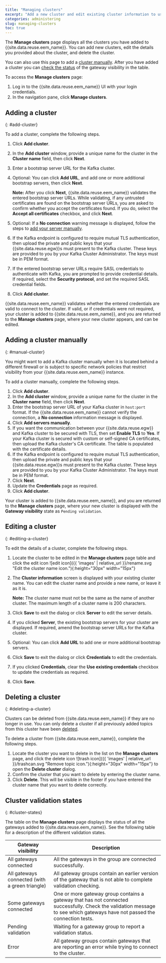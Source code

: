 ```yaml
---
title: "Managing clusters"
excerpt: "Add a new cluster and edit existing cluster information to use for retrieving topic details."
categories: administering
slug: managing-clusters
toc: true
---
```


The **Manage clusters** page displays all the clusters you have added to {{site.data.reuse.eem_name}}. You can add new clusters, edit the details you provided about the cluster, and delete the cluster.

You can also use this page to add a [cluster manually](#manual-cluster). After you have added a cluster you can [check the status](#cluster-states) of the gateway visibility in the table.

To access the **Manage clusters** page:

1. Log in to the {{site.data.reuse.eem_name}} UI with your login credentials.
2. In the navigation pane, click **Manage clusters**.


## Adding a cluster
{: #add-cluster}

To add a cluster, complete the following steps.

1. Click **Add cluster**.
2. In the **Add cluster** window, provide a unique name for the cluster in the **Cluster name** field, then click **Next**. 
3. Enter a bootstrap server URL for the Kafka cluster. 
4. Optional: You can click **Add URL**, and add one or more additional bootstrap servers, then click **Next**.

    **Note:** After you click **Next**, {{site.data.reuse.eem_name}} validates the entered bootstrap server URLs. While validating, if any untrusted certificates are found on the bootstrap server URLs, you are asked to confirm whether you accept the certificates found. If you do, select the **Accept all certificates** checkbox, and click **Next**.

5. Optional: If a **No connection** warning message is displayed, follow the steps to [add your server manually](#manual-cluster).
6. If the Kafka endpoint is configured to require mutual TLS authentication, then upload the private and public keys that your {{site.data.reuse.egw}}s must present to the Kafka cluster. These keys are provided to you by your Kafka Cluster Administrator. The keys must be in PEM format.
7. If the entered bootstrap server URLs require SASL credentials to authenticate with Kafka, you are prompted to provide credential details. If required, select the **Security protocol**, and set the required SASL credential fields.
8. Click **Add cluster**. 

{{site.data.reuse.eem_name}} validates whether the entered credentials are valid to connect to the cluster. If valid, or if credentials were not required, your cluster is added to {{site.data.reuse.eem_name}}, and you are returned to the **Manage clusters** page, where your new cluster appears, and can be edited.

## Adding a cluster manually
{: #manual-cluster}

You might want to add a Kafka cluster manually when it is located behind a different firewall or is subject to specific network policies that restrict visibility from your {{site.data.reuse.eem_name}} instance.

To add a cluster manually, complete the following steps.

1. Click **Add cluster**.
2. In the **Add cluster** window, provide a unique name for the cluster in the **Cluster name** field, then click **Next**.
3. Enter the bootstrap server URL of your Kafka cluster in `host:port` format. If the {{site.data.reuse.eem_name}} cannot verify the connection, a **No connection** information message is displayed.
4. Click **Add servers manually**.
5. If you want the communication between your {{site.data.reuse.egw}} and Kafka cluster to be secured with TLS, then set **Enable TLS** to **Yes**. If your Kafka cluster is secured with custom or self-signed CA certificates, then upload the Kafka cluster's CA certificate. The table is populated with the certificate details.
6. If the Kafka endpoint is configured to require mutual TLS authentication, then upload the private and public keys that your {{site.data.reuse.egw}}s must present to the Kafka cluster. These keys are provided to you by your Kafka Cluster Administrator. The keys must be in PEM format.
7. Click **Next**.
8. Update the **Credentials** page as required. 
9. Click **Add cluster**. 

Your cluster is added to {{site.data.reuse.eem_name}}, and you are returned to the **Manage clusters** page, where your new cluster is displayed with the **Gateway visibility** state as `Pending validation`.


## Editing a cluster
{: #editing-a-cluster}

To edit the details of a cluster, complete the following steps.

1. Locate the cluster to be edited in the **Manage clusters** page table and click the edit icon ![edit icon]({{ 'images' | relative_url }}/rename.svg "Edit the cluster name icon."){:height="30px" width="15px"}
1. The **Cluster information** screen is displayed with your existing cluster name. You can edit the cluster name and provide a new name, or leave it as it is.

   **Note:** The cluster name must not be the same as the name of another cluster. The maximum length of a cluster name is 200 characters.

1. Click **Save** to exit the dialog or click **Server** to edit the server details. 
1. If you clicked **Server**, the existing bootstrap servers for your cluster are displayed. If required, amend the bootstrap server URLs for the Kafka cluster. 
1. Optional: You can click **Add URL** to add one or more additional bootstrap servers.  
1. Click **Save** to exit the dialog or click **Credentials** to edit the credentials.
1. If you clicked **Credentials**, clear the **Use existing credentials** checkbox to update the credentials as required.  
1. Click **Save**.

## Deleting a cluster
{: #deleting-a-cluster}

Clusters can be deleted from {{site.data.reuse.eem_name}} if they are no longer in use. You can only delete a cluster if all previously added topics from this cluster have been [deleted](../../describe/managing-event-sources/#deleting-an-event-source).

To delete a cluster from {{site.data.reuse.eem_name}}, complete the following steps. 


1. Locate the cluster you want to delete in the list on the **Manage clusters** page, and click the delete icon ![trash icon]({{ 'images' | relative_url }}/trashcan.svg "Remove topic icon."){:height="30px" width="15px"} to open the **Delete cluster** dialog. 
2. Confirm the cluster that you want to delete by entering the cluster name.
3. Click **Delete**. This will be visible in the footer if you have entered the cluster name that you want to delete correctly.

## Cluster validation states
{: #cluster-states}

The table on the **Manage clusters** page displays the status of all the gateways added to {{site.data.reuse.eem_name}}. See the following table for a description of the different validation states.


| Gateway visibility | Description |
| -----------------  | ----------- |
| All gateways connected | All the gateways in the group are connected successfully. |
| All gateways connected (with a green triangle) |  All gateway groups contain an earlier version of the gateway that is not able to complete validation checking. |
| Some gateways connected | One or more gateway group contains a gateway that has not connected successfully. Check the validation message to see which gateways have not passed the connection tests.       |
| Pending validation | Waiting for a gateway group to report a validation status. |
| Error  | All gateway groups contain gateways that are reporting an error while trying to connect to the cluster. |   




